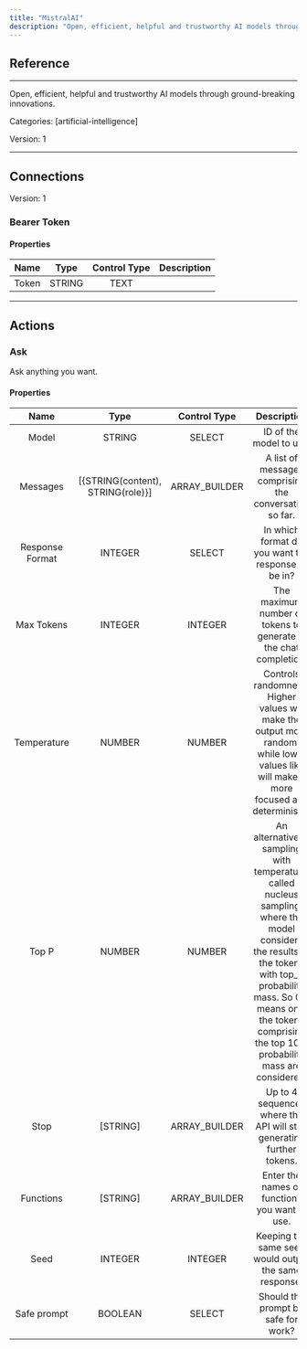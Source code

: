 ```yaml
---
title: "MistralAI"
description: "Open, efficient, helpful and trustworthy AI models through ground-breaking innovations."
---
```

## Reference
<hr />

Open, efficient, helpful and trustworthy AI models through ground-breaking innovations.


Categories: [artificial-intelligence]


Version: 1

<hr />



## Connections

Version: 1


### Bearer Token

#### Properties

|      Name      |     Type     |     Control Type     |     Description     |
|:--------------:|:------------:|:--------------------:|:-------------------:|
| Token | STRING | TEXT  |  |





<hr />





## Actions


### Ask
Ask anything you want.

#### Properties

|      Name      |     Type     |     Control Type     |     Description     |
|:--------------:|:------------:|:--------------------:|:-------------------:|
| Model | STRING | SELECT  |  ID of the model to use.  |
| Messages | [{STRING\(content), STRING\(role)}] | ARRAY_BUILDER  |  A list of messages comprising the conversation so far.  |
| Response Format | INTEGER | SELECT  |  In which format do you want the response to be in?  |
| Max Tokens | INTEGER | INTEGER  |  The maximum number of tokens to generate in the chat completion.  |
| Temperature | NUMBER | NUMBER  |  Controls randomness:  Higher values will make the output more random, while lower values like will make it more focused and deterministic.  |
| Top P | NUMBER | NUMBER  |  An alternative to sampling with temperature, called nucleus sampling,  where the model considers the results of the tokens with top_p probability mass. So 0.1 means only the tokens comprising the top 10% probability mass are considered.  |
| Stop | [STRING] | ARRAY_BUILDER  |  Up to 4 sequences where the API will stop generating further tokens.  |
| Functions | [STRING] | ARRAY_BUILDER  |  Enter the names of functions you want to use.  |
| Seed | INTEGER | INTEGER  |  Keeping the same seed would output the same response.  |
| Safe prompt | BOOLEAN | SELECT  |  Should the prompt be safe for work?  |




